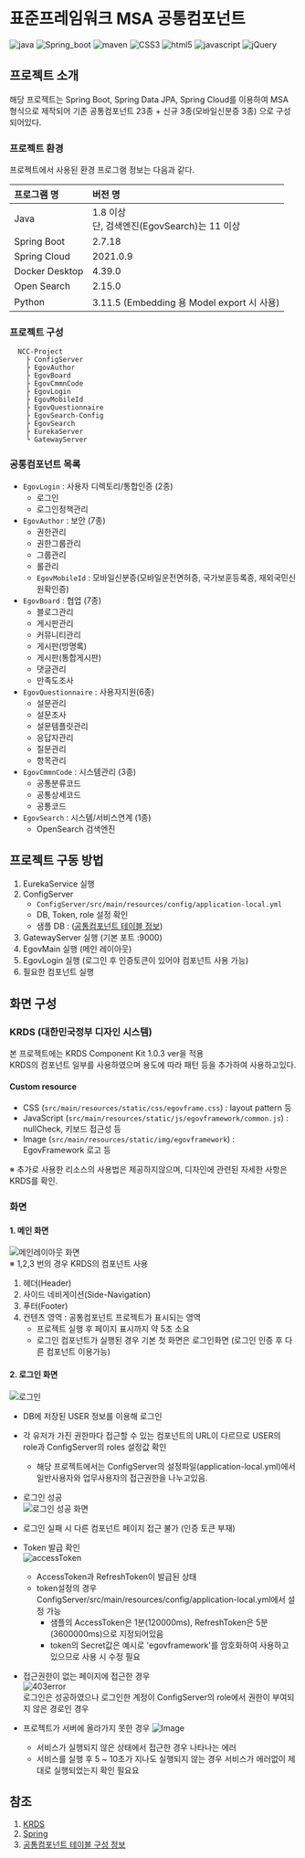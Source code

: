 # 표준프레임워크 MSA 공통컴포넌트
![java](https://img.shields.io/badge/java-007396?style=for-the-badge&logo=JAVA&logoColor=white)
![Spring_boot](https://img.shields.io/badge/Spring_Boot-F2F4F9?style=for-the-badge&logo=spring-boot)
![maven](https://img.shields.io/badge/Maven-C71A36?style=for-the-badge&logo=apache-maven&logoColor=white)
![CSS3](https://img.shields.io/badge/CSS3-1572B6?style=for-the-badge&logo=css3&logoColor=white)
![html5](https://img.shields.io/badge/HTML5-E34F26?style=for-the-badge&logo=html5&logoColor=white)
![javascript](https://img.shields.io/badge/javascript-F7DF1E?style=for-the-badge&logo=javascript&logoColor=black)
![jQuery](https://img.shields.io/badge/jquery-%230769AD.svg?style=for-the-badge&logo=jquery&logoColor=white)

## 프로젝트 소개

해당 프로젝트는 Spring Boot, Spring Data JPA, Spring Cloud를 이용하여 MSA 형식으로 제작되어 기존 공통컴포넌트 23종 + 신규 3종(모바일신분증 3종) 으로 구성되어있다.

### 프로젝트 환경

프로젝트에서 사용된 환경 프로그램 정보는 다음과 같다.

| 프로그램 명 | 버전 명                                  |
| :----- |:--------------------------------------|
| Java   | 1.8 이상 <br> 단, 검색엔진(EgovSearch)는 11 이상 |
| Spring Boot | 2.7.18                                |
| Spring Cloud | 2021.0.9                              |
| Docker Desktop | 4.39.0 |
| Open Search | 2.15.0 |
| Python | 3.11.5 (Embedding 용 Model export 시 사용) |

### 프로젝트 구성

```
  NCC-Project
    ├ ConfigServer
    ├ EgovAuthor
    ├ EgovBoard
    ├ EgovCmmnCode
    ├ EgovLogin
    ├ EgovMobileId
    ├ EgovQuestionnaire
    ├ EgovSearch-Config
    ├ EgovSearch
    ├ EurekaServer
    └ GatewayServer
```

### 공통컴포넌트 목록

- `EgovLogin` : 사용자 디렉토리/통합인증 (2종)
  - 로그인
  - 로그인정책관리
- `EgovAuthor` : 보안 (7종)
  - 권한관리
  - 권한그룹관리
  - 그룹관리
  - 롤관리
  - `EgovMobileId` : 모바일신분증(모바일운전면허증, 국가보훈등록증, 재외국민신원확인증)
- `EgovBoard` : 협업 (7종)
  - 블로그관리
  - 게시판관리
  - 커뮤니티관리
  - 게시판(방명록)
  - 게시판(통합게시판)
  - 댓글관리
  - 만족도조사
- `EgovQuestionnaire` : 사용자지원(6종)
  - 설문관리
  - 설문조사
  - 설문템플릿관리
  - 응답자관리
  - 질문관리
  - 항목관리
- `EgovCmmnCode` : 시스템관리 (3종)
  - 공통분류코드
  - 공통상세코드
  - 공통코드
- `EgovSearch` : 시스템/서비스연계 (1종)
  - OpenSearch 검색엔진
 
## 프로젝트 구동 방법
1. EurekaService 실행
2. ConfigServer
   - `ConfigServer/src/main/resources/config/application-local.yml`
   - DB, Token, role 설정 확인
   - 샘플 DB : ([공통컴포넌트 테이블 정보](https://www.egovframe.go.kr/wiki/doku.php?id=egovframework:com:v4.1:init_table#:~:text=%EC%9A%B4%EC%A0%84%EB%A9%B4%ED%97%88%EC%A6%9D%20SP%20%EA%B1%B0%EB%9E%98%EC%A0%95%EB%B3%B4-,%ED%85%8C%EC%9D%B4%EB%B8%94/%EC%B4%88%EA%B8%B0%EB%8D%B0%EC%9D%B4%ED%84%B0%20%EC%83%9D%EC%84%B1%20%EC%8A%A4%ED%81%AC%EB%A6%BD%ED%8A%B8,-%EA%B3%B5%ED%86%B5%EC%BB%B4%ED%8F%AC%EB%84%8C%ED%8A%B8%EB%8A%94%20%EB%B0%B0%ED%8F%AC%ED%8C%8C%EC%9D%BC%EC%9D%84%20%ED%86%B5%ED%95%B4))
3. GatewayServer 실행 (기본 포트 :9000)
4. EgovMain 실행 (메인 레이아웃)
5. EgovLogin 실행 (로그인 후 인증토큰이 있어야 컴포넌트 사용 가능)
6. 필요한 컴포넌트 실행

## 화면 구성

### KRDS (대한민국정부 디자인 시스템)

본 프로젝트에는 KRDS Component Kit 1.0.3 ver을 적용  
KRDS의 컴포넌트 일부를 사용하였으며 용도에 따라 패턴 등을 추가하여 사용하고있다.

#### Custom resource

- CSS (`src/main/resources/static/css/egovframe.css`) : layout pattern 등
- JavaScript (`src/main/resources/static/js/egovframework/common.js`) : nullCheck, 키보드 접근성 등
- Image (`src/main/resources/static/img/egovframework`) : EgovFramework 로고 등

※ 추가로 사용한 리소스의 사용법은 제공하지않으며, 디자인에 관련된 자세한 사항은 KRDS를 확인.

### 화면

#### 1. 메인 화면

![메인레이아웃 화면](https://github.com/user-attachments/assets/36b0c623-f957-4586-a8bd-e9502828e52b)   
※ 1,2,3 번의 경우 KRDS의 컴포넌트 사용

1. 헤더(Header)
2. 사이드 네비게이션(Side-Navigation)
3. 푸터(Footer)
4. 컨텐츠 영역 : 공통컴포넌트 프로젝트가 표시되는 영역
   - 프로젝트 실행 후 페이지 표시까지 약 5초 소요
   - 로그인 컴포넌트가 실행된 경우 기본 첫 화면은 로그인화면 (로그인 인증 후 다른 컴포넌트 이용가능)  


#### 2. 로그인 화면

![로그인](https://github.com/user-attachments/assets/460b906e-ebe5-42d7-ad82-d0d9a6a17b14)   
- DB에 저장된 USER 정보를 이용해 로그인
- 각 유저가 가진 권한마다 접근할 수 있는 컴포넌트의 URL이 다르므로 USER의 role과 ConfigServer의 roles 설정값 확인
  - 해당 프로젝트에서는 ConfigServer의 설정파일(application-local.yml)에서 일반사용자와 업무사용자의 접근권한을 나누고있음.

- 로그인 성공   
![로그인 성공 화면](https://github.com/user-attachments/assets/0e001527-a628-45aa-a273-9e826ab2dd40)   

- 로그인 실패 시 다른 컴포넌트 페이지 접근 불가 (인증 토큰 부재)

- Token 발급 확인   
![accessToken](https://github.com/user-attachments/assets/4c89d01b-06a0-461d-8ab4-bc79568ea4f3)   
  - AccessToken과 RefreshToken이 발급된 상태   
  - token설정의 경우 ConfigServer/src/main/resources/config/application-local.yml에서 설정 가능   
    - 샘플의 AccessToken은 1분(120000ms), RefreshToken은 5분(3600000ms)으로 지정되어있음
    - token의 Secret값은 예시로 'egovframework'를 암호화하여 사용하고 있으므로 사용 시 수정 필요

- 접근권한이 없는 페이지에 접근한 경우   
![403error](https://github.com/user-attachments/assets/ea7fdfa9-56ec-4ac5-9050-49aa9add8012)   
로그인은 성공하였으나 로그인한 계정이 ConfigServer의 role에서 권한이 부여되지 않은 경로인 경우

- 프로젝트가 서버에 올라가지 못한 경우
![Image](https://github.com/user-attachments/assets/a5a0113d-dd20-4f15-bfb5-a45673f11d31)   
  - 서비스가 실행되지 않은 상태에서 접근한 경우 나타나는 에러
  - 서비스를 실행 후 5 ~ 10초가 지나도 실행되지 않는 경우 서비스가 에러없이 제대로 실행되었는지 확인 필요요

## 참조

1. [KRDS](https://www.krds.go.kr/)
2. [Spring](https://spring.io/)
3. [공통컴포넌트 테이블 구성 정보](https://www.egovframe.go.kr/wiki/doku.php?id=egovframework:com:v4.1:init_table)
